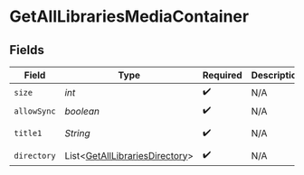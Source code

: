 # GetAllLibrariesMediaContainer


## Fields

| Field                                                                                  | Type                                                                                   | Required                                                                               | Description                                                                            | Example                                                                                |
| -------------------------------------------------------------------------------------- | -------------------------------------------------------------------------------------- | -------------------------------------------------------------------------------------- | -------------------------------------------------------------------------------------- | -------------------------------------------------------------------------------------- |
| `size`                                                                                 | *int*                                                                                  | :heavy_check_mark:                                                                     | N/A                                                                                    | 5                                                                                      |
| `allowSync`                                                                            | *boolean*                                                                              | :heavy_check_mark:                                                                     | N/A                                                                                    | false                                                                                  |
| `title1`                                                                               | *String*                                                                               | :heavy_check_mark:                                                                     | N/A                                                                                    | Plex Library                                                                           |
| `directory`                                                                            | List\<[GetAllLibrariesDirectory](../../models/operations/GetAllLibrariesDirectory.md)> | :heavy_check_mark:                                                                     | N/A                                                                                    |                                                                                        |